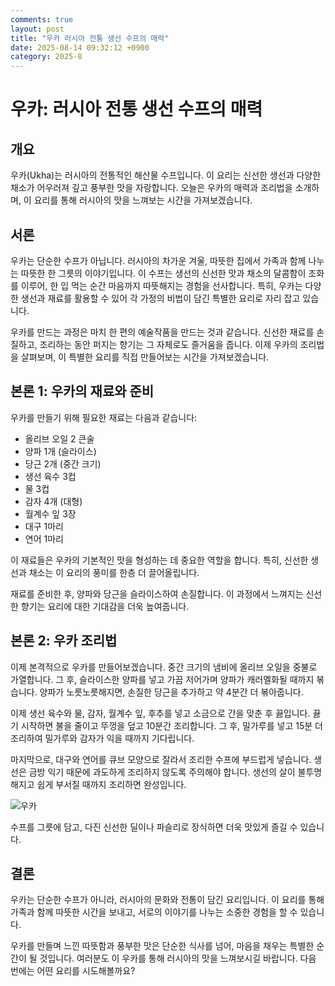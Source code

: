 ```yaml
---
comments: true
layout: post
title: "우카 러시아 전통 생선 수프의 매력"
date: 2025-08-14 09:32:12 +0900
category: 2025-8
---
```


# 우카: 러시아 전통 생선 수프의 매력

## 개요
우카(Ukha)는 러시아의 전통적인 해산물 수프입니다. 이 요리는 신선한 생선과 다양한 채소가 어우러져 깊고 풍부한 맛을 자랑합니다. 오늘은 우카의 매력과 조리법을 소개하며, 이 요리를 통해 러시아의 맛을 느껴보는 시간을 가져보겠습니다.

## 서론
우카는 단순한 수프가 아닙니다. 러시아의 차가운 겨울, 따뜻한 집에서 가족과 함께 나누는 따뜻한 한 그릇의 이야기입니다. 이 수프는 생선의 신선한 맛과 채소의 달콤함이 조화를 이루어, 한 입 먹는 순간 마음까지 따뜻해지는 경험을 선사합니다. 특히, 우카는 다양한 생선과 재료를 활용할 수 있어 각 가정의 비법이 담긴 특별한 요리로 자리 잡고 있습니다. 

우카를 만드는 과정은 마치 한 편의 예술작품을 만드는 것과 같습니다. 신선한 재료를 손질하고, 조리하는 동안 퍼지는 향기는 그 자체로도 즐거움을 줍니다. 이제 우카의 조리법을 살펴보며, 이 특별한 요리를 직접 만들어보는 시간을 가져보겠습니다.

## 본론 1: 우카의 재료와 준비
우카를 만들기 위해 필요한 재료는 다음과 같습니다:

- 올리브 오일 2 큰술
- 양파 1개 (슬라이스)
- 당근 2개 (중간 크기)
- 생선 육수 3컵
- 물 3컵
- 감자 4개 (대형)
- 월계수 잎 3장
- 대구 1마리
- 연어 1마리

이 재료들은 우카의 기본적인 맛을 형성하는 데 중요한 역할을 합니다. 특히, 신선한 생선과 채소는 이 요리의 풍미를 한층 더 끌어올립니다. 

재료를 준비한 후, 양파와 당근을 슬라이스하여 손질합니다. 이 과정에서 느껴지는 신선한 향기는 요리에 대한 기대감을 더욱 높여줍니다.

## 본론 2: 우카 조리법
이제 본격적으로 우카를 만들어보겠습니다. 중간 크기의 냄비에 올리브 오일을 중불로 가열합니다. 그 후, 슬라이스한 양파를 넣고 가끔 저어가며 양파가 캐러멜화될 때까지 볶습니다. 양파가 노릇노릇해지면, 손질한 당근을 추가하고 약 4분간 더 볶아줍니다.

이제 생선 육수와 물, 감자, 월계수 잎, 후추를 넣고 소금으로 간을 맞춘 후 끓입니다. 끓기 시작하면 불을 줄이고 뚜껑을 덮고 10분간 조리합니다. 그 후, 밀가루를 넣고 15분 더 조리하여 밀가루와 감자가 익을 때까지 기다립니다.

마지막으로, 대구와 연어를 큐브 모양으로 잘라서 조리한 수프에 부드럽게 넣습니다. 생선은 금방 익기 때문에 과도하게 조리하지 않도록 주의해야 합니다. 생선의 살이 불투명해지고 쉽게 부서질 때까지 조리하면 완성입니다.

![우카](https://www.themealdb.com/images/media/meals/7n8su21699013057.jpg)

수프를 그릇에 담고, 다진 신선한 딜이나 파슬리로 장식하면 더욱 맛있게 즐길 수 있습니다. 

## 결론
우카는 단순한 수프가 아니라, 러시아의 문화와 전통이 담긴 요리입니다. 이 요리를 통해 가족과 함께 따뜻한 시간을 보내고, 서로의 이야기를 나누는 소중한 경험을 할 수 있습니다. 

우카를 만들며 느낀 따뜻함과 풍부한 맛은 단순한 식사를 넘어, 마음을 채우는 특별한 순간이 될 것입니다. 여러분도 이 우카를 통해 러시아의 맛을 느껴보시길 바랍니다. 다음 번에는 어떤 요리를 시도해볼까요?